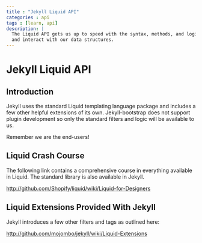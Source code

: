 ```yaml
---
title : "Jekyll Liquid API"
categories : api
tags : [learn, api]
description: |
  The Liquid API gets us up to speed with the syntax, methods, and logic needed to build templates
  and interact with our data structures.
---
```


# Jekyll Liquid API

## Introduction

Jekyll uses the standard Liquid templating language package and includes a few other helpful extensions of its own.
Jekyll-bootstrap does not support plugin development so only the standard filters and logic will be available to us.

Remember we are the end-users!

## Liquid Crash Course

The following link contains a comprehensive course in everything available in Liquid.
The standard library is also available in Jekyll.

<http://github.com/Shopify/liquid/wiki/Liquid-for-Designers>

## Liquid Extensions Provided With Jekyll

Jekyll introduces a few other filters and tags as outlined here:

<http://github.com/mojombo/jekyll/wiki/Liquid-Extensions>
